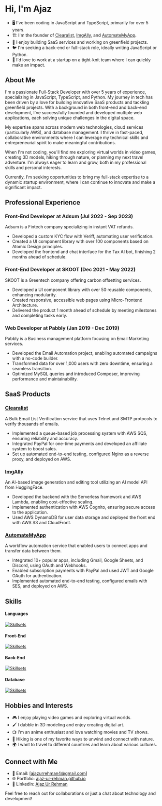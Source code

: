 # Hi, I'm Ajaz

- 🖥️ I've been coding in JavaScript and TypeScript, primarily for over 5 years.
- 🏗️ I'm the founder of [Clearalist](https://clearalist.com), [ImgAlly](https://imgally.com), and [AutomateMyApp](https://automatemyapp.com).
- 🦀 I enjoy building SaaS services and working on greenfield projects.
- 🐦 I'm seeking a back-end or full-stack role, ideally writing JavaScript or Python.
- 🎤 I'd love to work at a startup on a tight-knit team where I can quickly make an impact.

## About Me

I'm a passionate Full-Stack Developer with over 5 years of experience, specializing in JavaScript, TypeScript, and Python. My journey in tech has been driven by a love for building innovative SaaS products and tackling greenfield projects. With a background in both front-end and back-end development, I've successfully founded and developed multiple web applications, each solving unique challenges in the digital space.

My expertise spans across modern web technologies, cloud services (particularly AWS), and database management. I thrive in fast-paced, collaborative environments where I can leverage my technical skills and entrepreneurial spirit to make meaningful contributions.

When I'm not coding, you'll find me exploring virtual worlds in video games, creating 3D models, hiking through nature, or planning my next travel adventure. I'm always eager to learn and grow, both in my professional skills and personal interests.

Currently, I'm seeking opportunities to bring my full-stack expertise to a dynamic startup environment, where I can continue to innovate and make a significant impact.

## Professional Experience

### Front-End Developer at Adsum (Jul 2022 - Sep 2023)
Adsum is a Fintech company specializing in instant VAT refunds.

- Developed a custom KYC flow with Veriff, automating user verification.
- Created a UI component library with over 100 components based on Atomic Design principles.
- Developed the frontend and chat interface for the Tax AI bot, finishing 2 months ahead of schedule.

### Front-End Developer at SKOOT (Dec 2021 - May 2022)
SKOOT is a Greentech company offering carbon offsetting services.

- Developed a UI component library with over 50 reusable components, enhancing modularity.
- Created responsive, accessible web pages using Micro-Frontend Architecture.
- Delivered the product 1 month ahead of schedule by meeting milestones and completing tasks early.

### Web Developer at Pabbly (Jan 2019 - Dec 2019)
Pabbly is a Business management platform focusing on Email Marketing services.

- Developed the Email Automation project, enabling automated campaigns with a no-code builder.
- Transformed data for over 1,000 users with zero downtime, ensuring a seamless transition.
- Optimized MySQL queries and introduced Composer, improving performance and maintainability.

## SaaS Products

### [Clearalist](https://clearalist.com)
A Bulk Email List Verification service that uses Telnet and SMTP protocols to verify thousands of emails.

- Implemented a queue-based job processing system with AWS SQS, ensuring reliability and accuracy.
- Integrated PayPal for one-time payments and developed an affiliate system to boost sales.
- Set up automated end-to-end testing, configured Nginx as a reverse proxy, and deployed on AWS.

### [ImgAlly](https://imgally.com)
An AI-based image generation and editing tool utilizing an AI model API from HuggingFace.

- Developed the backend with the Serverless framework and AWS Lambda, enabling cost-effective scaling.
- Implemented authentication with AWS Cognito, ensuring secure access to the application.
- Used AWS DynamoDB for user data storage and deployed the front end with AWS S3 and CloudFront.

### [AutomateMyApp](https://automatemyapp.com)
A workflow automation service that enabled users to connect apps and transfer data between them.

- Integrated 10+ popular apps, including Gmail, Google Sheets, and Discord, using OAuth and Webhooks.
- Enabled subscription payments with PayPal and used JWT and Google OAuth for authentication.
- Implemented automated end-to-end testing, configured emails with SES, and deployed on AWS.

## Skills

#### Languages
[![Skillsets](https://skillicons.dev/icons?i=js,ts,py)](https://skillicons.dev)

#### Front-End
[![Skillsets](https://skillicons.dev/icons?i=react,vue,nextjs,nuxtjs,vite)](https://skillicons.dev)

#### Back-End
[![Skillsets](https://skillicons.dev/icons?i=nodejs,express,nestjs,flask,aws)](https://skillicons.dev)

#### Database
[![Skillsets](https://skillicons.dev/icons?i=mysql,postgres,mongodb)](https://skillicons.dev)

## Hobbies and Interests

- 🎮 I enjoy playing video games and exploring virtual worlds.
- 🖌️ I dabble in 3D modeling and enjoy creating digital art.
- 📺 I'm an anime enthusiast and love watching movies and TV shows.
- 🥾 Hiking is one of my favorite ways to unwind and connect with nature.
- 🌍 I want to travel to different countries and learn about various cultures.

## Connect with Me

- 📧 Email: [ajazurrehman4@gmail.com]
- 🌐 Portfolio: [ajaz-ur-rehman.github.io](https://ajaz-ur-rehman.github.io)
- 🔗 LinkedIn: [Ajaz Ur Rehman](https://www.linkedin.com/in/ajaz-ur-rehman)

Feel free to reach out for collaborations or just a chat about technology and development!
